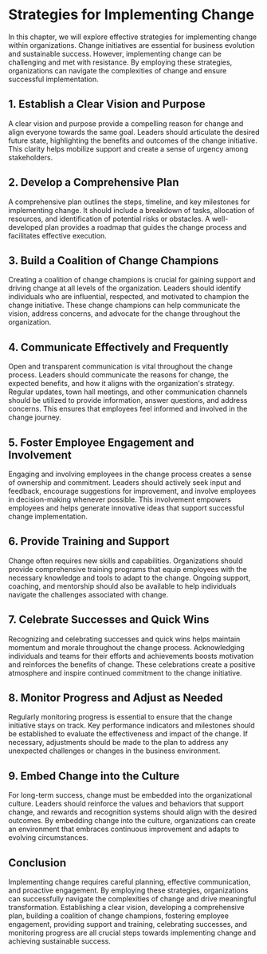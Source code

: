 Strategies for Implementing Change
=============================================

In this chapter, we will explore effective strategies for implementing change within organizations. Change initiatives are essential for business evolution and sustainable success. However, implementing change can be challenging and met with resistance. By employing these strategies, organizations can navigate the complexities of change and ensure successful implementation.

1\. Establish a Clear Vision and Purpose
---------------------------------------

A clear vision and purpose provide a compelling reason for change and align everyone towards the same goal. Leaders should articulate the desired future state, highlighting the benefits and outcomes of the change initiative. This clarity helps mobilize support and create a sense of urgency among stakeholders.

2\. Develop a Comprehensive Plan
-------------------------------

A comprehensive plan outlines the steps, timeline, and key milestones for implementing change. It should include a breakdown of tasks, allocation of resources, and identification of potential risks or obstacles. A well-developed plan provides a roadmap that guides the change process and facilitates effective execution.

3\. Build a Coalition of Change Champions
----------------------------------------

Creating a coalition of change champions is crucial for gaining support and driving change at all levels of the organization. Leaders should identify individuals who are influential, respected, and motivated to champion the change initiative. These change champions can help communicate the vision, address concerns, and advocate for the change throughout the organization.

4\. Communicate Effectively and Frequently
-----------------------------------------

Open and transparent communication is vital throughout the change process. Leaders should communicate the reasons for change, the expected benefits, and how it aligns with the organization's strategy. Regular updates, town hall meetings, and other communication channels should be utilized to provide information, answer questions, and address concerns. This ensures that employees feel informed and involved in the change journey.

5\. Foster Employee Engagement and Involvement
---------------------------------------------

Engaging and involving employees in the change process creates a sense of ownership and commitment. Leaders should actively seek input and feedback, encourage suggestions for improvement, and involve employees in decision-making whenever possible. This involvement empowers employees and helps generate innovative ideas that support successful change implementation.

6\. Provide Training and Support
-------------------------------

Change often requires new skills and capabilities. Organizations should provide comprehensive training programs that equip employees with the necessary knowledge and tools to adapt to the change. Ongoing support, coaching, and mentorship should also be available to help individuals navigate the challenges associated with change.

7\. Celebrate Successes and Quick Wins
-------------------------------------

Recognizing and celebrating successes and quick wins helps maintain momentum and morale throughout the change process. Acknowledging individuals and teams for their efforts and achievements boosts motivation and reinforces the benefits of change. These celebrations create a positive atmosphere and inspire continued commitment to the change initiative.

8\. Monitor Progress and Adjust as Needed
----------------------------------------

Regularly monitoring progress is essential to ensure that the change initiative stays on track. Key performance indicators and milestones should be established to evaluate the effectiveness and impact of the change. If necessary, adjustments should be made to the plan to address any unexpected challenges or changes in the business environment.

9\. Embed Change into the Culture
--------------------------------

For long-term success, change must be embedded into the organizational culture. Leaders should reinforce the values and behaviors that support change, and rewards and recognition systems should align with the desired outcomes. By embedding change into the culture, organizations can create an environment that embraces continuous improvement and adapts to evolving circumstances.

Conclusion
----------

Implementing change requires careful planning, effective communication, and proactive engagement. By employing these strategies, organizations can successfully navigate the complexities of change and drive meaningful transformation. Establishing a clear vision, developing a comprehensive plan, building a coalition of change champions, fostering employee engagement, providing support and training, celebrating successes, and monitoring progress are all crucial steps towards implementing change and achieving sustainable success.
